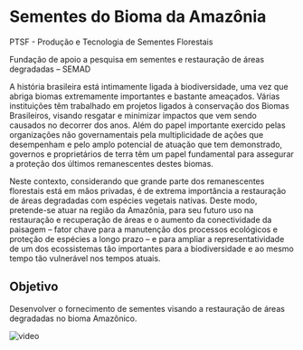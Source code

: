 # Sementes do Bioma da Amazônia
PTSF - Produção e Tecnologia de Sementes Florestais 

Fundação de apoio a pesquisa em sementes e restauração de áreas degradadas – SEMAD

A história brasileira está intimamente ligada à biodiversidade, uma vez que abriga biomas
extremamente importantes e bastante ameaçados. Várias instituições têm trabalhado em
projetos ligados à conservação dos Biomas Brasileiros, visando resgatar e minimizar
impactos que vem sendo causados no decorrer dos anos. Além do papel importante
exercido pelas organizações não governamentais pela multiplicidade de ações que
desempenham e pelo amplo potencial de atuação que tem demonstrado, governos e
proprietários de terra têm um papel fundamental para assegurar a proteção dos últimos
remanescentes destes biomas.   
  
Neste contexto, considerando que grande parte dos
remanescentes florestais está em mãos privadas, é de extrema importância a restauração
de áreas degradadas com espécies vegetais nativas. Deste modo, pretende-se atuar na 
região da Amazônia, para seu futuro uso na restauração e recuperação de áreas
e o aumento da conectividade da paisagem – fator chave para a manutenção dos
processos ecológicos e proteção de espécies a longo prazo – e para ampliar a
representatividade de um dos ecossistemas tão importantes para a biodiversidade e ao mesmo
tempo tão vulnerável nos tempos atuais.
  
## Objetivo  
Desenvolver o fornecimento de sementes
visando a restauração de áreas degradadas no bioma Amazônico.

![video](https://amazonaid.org/wp-content/uploads/2019/02/ezgif.com-optimize.gif)
